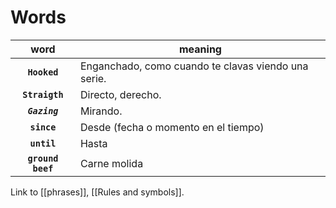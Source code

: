 # Words
| word | meaning |
|:-:|-|
| **`Hooked`** | Enganchado, como cuando te clavas viendo una serie. |
|**`Straigth`** | Directo, derecho.|
| _**`Gazing`**_ | Mirando. |
| **`since`** | Desde (fecha o momento en el tiempo)|
| **`until`** | Hasta |
| **`ground beef`** | Carne molida|

Link to [[phrases]], [[Rules and symbols]].
